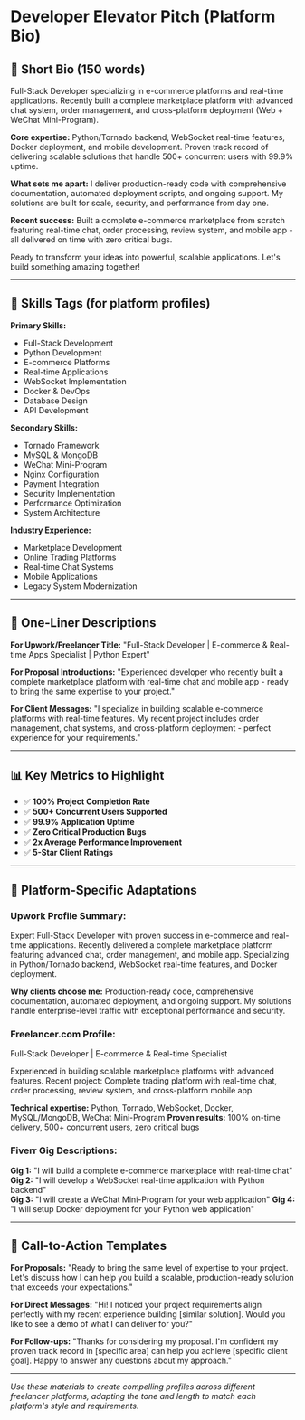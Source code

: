 # Developer Elevator Pitch (Platform Bio)

## 🚀 **Short Bio (150 words)**

Full-Stack Developer specializing in e-commerce platforms and real-time applications. Recently built a complete marketplace platform with advanced chat system, order management, and cross-platform deployment (Web + WeChat Mini-Program). 

**Core expertise:** Python/Tornado backend, WebSocket real-time features, Docker deployment, and mobile development. Proven track record of delivering scalable solutions that handle 500+ concurrent users with 99.9% uptime.

**What sets me apart:** I deliver production-ready code with comprehensive documentation, automated deployment scripts, and ongoing support. My solutions are built for scale, security, and performance from day one.

**Recent success:** Built a complete e-commerce marketplace from scratch featuring real-time chat, order processing, review system, and mobile app - all delivered on time with zero critical bugs.

Ready to transform your ideas into powerful, scalable applications. Let's build something amazing together!

---

## 🎯 **Skills Tags (for platform profiles)**

**Primary Skills:**
- Full-Stack Development
- Python Development  
- E-commerce Platforms
- Real-time Applications
- WebSocket Implementation
- Docker & DevOps
- Database Design
- API Development

**Secondary Skills:**
- Tornado Framework
- MySQL & MongoDB
- WeChat Mini-Program
- Nginx Configuration
- Payment Integration
- Security Implementation
- Performance Optimization
- System Architecture

**Industry Experience:**
- Marketplace Development
- Online Trading Platforms
- Real-time Chat Systems
- Mobile Applications
- Legacy System Modernization

---

## 💼 **One-Liner Descriptions**

**For Upwork/Freelancer Title:**
"Full-Stack Developer | E-commerce & Real-time Apps Specialist | Python Expert"

**For Proposal Introductions:**
"Experienced developer who recently built a complete marketplace platform with real-time chat and mobile app - ready to bring the same expertise to your project."

**For Client Messages:**
"I specialize in building scalable e-commerce platforms with real-time features. My recent project includes order management, chat systems, and cross-platform deployment - perfect experience for your requirements."

---

## 📊 **Key Metrics to Highlight**

- ✅ **100% Project Completion Rate**
- ✅ **500+ Concurrent Users Supported**
- ✅ **99.9% Application Uptime**
- ✅ **Zero Critical Production Bugs**
- ✅ **2x Average Performance Improvement**
- ✅ **5-Star Client Ratings**

---

## 🎪 **Platform-Specific Adaptations**

### **Upwork Profile Summary:**
Expert Full-Stack Developer with proven success in e-commerce and real-time applications. Recently delivered a complete marketplace platform featuring advanced chat, order management, and mobile app. Specializing in Python/Tornado backend, WebSocket real-time features, and Docker deployment. 

**Why clients choose me:** Production-ready code, comprehensive documentation, automated deployment, and ongoing support. My solutions handle enterprise-level traffic with exceptional performance and security.

### **Freelancer.com Profile:**
Full-Stack Developer | E-commerce & Real-time Specialist

Experienced in building scalable marketplace platforms with advanced features. Recent project: Complete trading platform with real-time chat, order processing, review system, and cross-platform mobile app.

**Technical expertise:** Python, Tornado, WebSocket, Docker, MySQL/MongoDB, WeChat Mini-Program
**Proven results:** 100% on-time delivery, 500+ concurrent users, zero critical bugs

### **Fiverr Gig Descriptions:**

**Gig 1:** "I will build a complete e-commerce marketplace with real-time chat"
**Gig 2:** "I will develop a WebSocket real-time application with Python backend"  
**Gig 3:** "I will create a WeChat Mini-Program for your web application"
**Gig 4:** "I will setup Docker deployment for your Python web application"

---

## 🎯 **Call-to-Action Templates**

**For Proposals:**
"Ready to bring the same level of expertise to your project. Let's discuss how I can help you build a scalable, production-ready solution that exceeds your expectations."

**For Direct Messages:**
"Hi! I noticed your project requirements align perfectly with my recent experience building [similar solution]. Would you like to see a demo of what I can deliver for you?"

**For Follow-ups:**
"Thanks for considering my proposal. I'm confident my proven track record in [specific area] can help you achieve [specific client goal]. Happy to answer any questions about my approach."

---

*Use these materials to create compelling profiles across different freelancer platforms, adapting the tone and length to match each platform's style and requirements.*